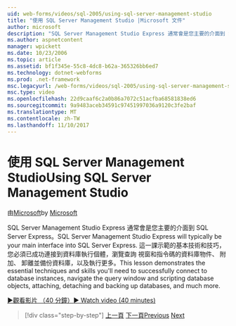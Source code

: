 ```yaml
---
uid: web-forms/videos/sql-2005/using-sql-server-management-studio
title: "使用 SQL Server Management Studio |Microsoft 文件"
author: microsoft
description: "SQL Server Management Studio Express 通常會是您主要的介面到 SQL Server Express。 這一課示範的基本技術和 ski..."
ms.author: aspnetcontent
manager: wpickett
ms.date: 10/23/2006
ms.topic: article
ms.assetid: bf1f345e-55c8-4dc8-b62a-365326bb6ed7
ms.technology: dotnet-webforms
ms.prod: .net-framework
msc.legacyurl: /web-forms/videos/sql-2005/using-sql-server-management-studio
msc.type: video
ms.openlocfilehash: 22d9caaf6c2a0b86a7072c51acfba68581838ed6
ms.sourcegitcommit: 9a9483aceb34591c97451997036a9120c3fe2baf
ms.translationtype: MT
ms.contentlocale: zh-TW
ms.lasthandoff: 11/10/2017
---
```

<a name="using-sql-server-management-studio"></a><span data-ttu-id="d02db-104">使用 SQL Server Management Studio</span><span class="sxs-lookup"><span data-stu-id="d02db-104">Using SQL Server Management Studio</span></span>
====================
<span data-ttu-id="d02db-105">由[Microsoft](https://github.com/microsoft)</span><span class="sxs-lookup"><span data-stu-id="d02db-105">by [Microsoft](https://github.com/microsoft)</span></span>

<span data-ttu-id="d02db-106">SQL Server Management Studio Express 通常會是您主要的介面到 SQL Server Express。</span><span class="sxs-lookup"><span data-stu-id="d02db-106">SQL Server Management Studio Express will typically be your main interface into SQL Server Express.</span></span> <span data-ttu-id="d02db-107">這一課示範的基本技術和技巧，您必須已成功連接到資料庫執行個體，瀏覽查詢 視窗和指令碼的資料庫物件、 附加、 卸離並備份資料庫，以及執行更多。</span><span class="sxs-lookup"><span data-stu-id="d02db-107">This lesson demonstrates the essential techniques and skills you'll need to successfully connect to database instances, navigate the query window and scripting database objects, attaching, detaching and backing up databases, and much more.</span></span>

[<span data-ttu-id="d02db-108">&#9654;觀看影片 （40 分鐘）</span><span class="sxs-lookup"><span data-stu-id="d02db-108">&#9654; Watch video (40 minutes)</span></span>](https://channel9.msdn.com/Blogs/ASP-NET-Site-Videos/using-sql-server-management-studio)

>[!div class="step-by-step"]
<span data-ttu-id="d02db-109">[上一頁](connecting-your-web-application-to-sql-server-2005-express-edition.md)
[下一頁](getting-started-with-reporting-services.md)</span><span class="sxs-lookup"><span data-stu-id="d02db-109">[Previous](connecting-your-web-application-to-sql-server-2005-express-edition.md)
[Next](getting-started-with-reporting-services.md)</span></span>

